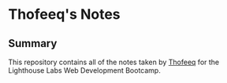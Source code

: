 # Thofeeq's Notes
## Summary
This repository contains all of the notes taken by [Thofeeq](https://github.com/Thofeeq) for the Lighthouse Labs Web Development Bootcamp. 



